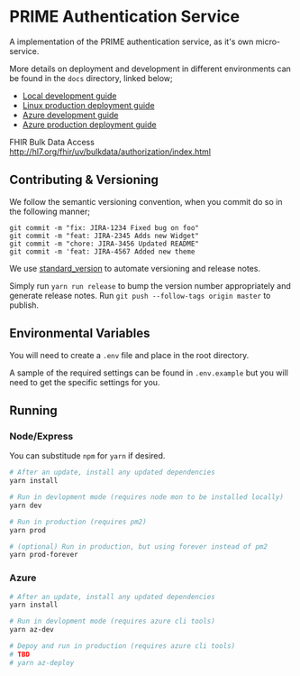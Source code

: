 # PRIME Authentication Service

A implementation of the PRIME authentication service, as it's own micro-service.

More details on deployment and development in different environments can be found in the `docs` directory, linked below;

* [Local development guide](./docs/local-dev-guide.md)
* [Linux production deployment guide](./docs/linux-deploy.md)
* [Azure development guide](./docs/azure-guide.md)
* [Azure production deployment guide](./docs/azure-deploy.md)

FHIR Bulk Data Access http://hl7.org/fhir/uv/bulkdata/authorization/index.html

## Contributing & Versioning

We follow the semantic versioning convention, when you commit do so in the following manner;

```
git commit -m "fix: JIRA-1234 Fixed bug on foo"
git commit -m "feat: JIRA-2345 Adds new Widget"
git commit -m "chore: JIRA-3456 Updated README"
git commit -m 'feat: JIRA-4567 Added new theme
```

We use [standard_version](https://github.com/conventional-changelog/standard-version) to automate versioning and release notes.

Simply run `yarn run release` to bump the version number appropriately and generate release notes. Run `git push --follow-tags origin master` to publish.

## Environmental Variables

You will need to create a `.env` file and place in the root directory. 

A sample of the required settings can be found in `.env.example` but you will need to get the specific settings for you.

## Running

### Node/Express
You can substitude `npm` for `yarn` if desired.

```bash
# After an update, install any updated dependencies
yarn install

# Run in devlopment mode (requires node mon to be installed locally)
yarn dev

# Run in production (requires pm2)
yarn prod

# (optional) Run in production, but using forever instead of pm2
yarn prod-forever

```

### Azure

```bash
# After an update, install any updated dependencies
yarn install

# Run in devlopment mode (requires azure cli tools)
yarn az-dev

# Depoy and run in production (requires azure cli tools)
# TBD
# yarn az-deploy


```

